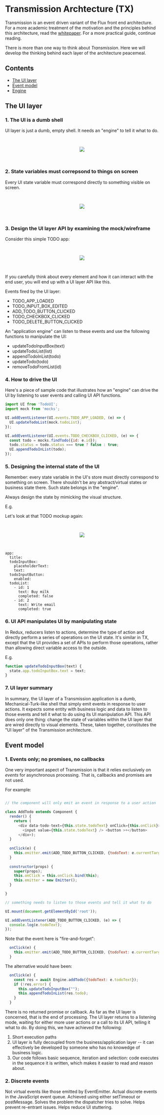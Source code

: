 # Transmission Archtecture (TX)

Transmission is an event driven variant of the Flux front end architecture. For a more academic treatment of the motivation and the principles behind this architecture, read the [whitepaper](./Transmission-TX-A-new-Flux-architecture.pdf). For a more practical guide, continue reading.

There is more than one way to think about *Transmission*. Here we will develop the thinking behind each layer of the architecture peacemeal.

## Contents

- [The UI layer](#the-ui-layer)
- [Event model](#event-model)
- [Engine](#engine)


## The UI layer

### 1. The UI is a dumb shell

UI layer is just a dumb, empty shell. It needs an "engine" to tell it what to do.

<br /><p align="center"><img src="Transmission-FE1.svg" /></p><br />

### 2. State variables must correpsond to things on screen

Every UI state variable must correspond directly to something visible on screen.

<br /><p align="center"><img src="Transmission-FE2.svg" /></p><br />

### 3. Design the UI layer API by examining the mock/wireframe

Consider this simple TODO app:

<br /><p align="center"><img src="Transmission-Mockup.svg" /></p><br />

If you carefully think about every element and how it can interact with the end user, you will end up with a UI layer API like this.

Events fired by the UI layer:

- TODO_APP_LOADED
- TODO_INPUT_BOX_EDITED
- ADD_TODO_BUTTON_CLICKED
- TODO_CHECKBOX_CLICKED
- TODO_DELETE_BUTTON_CLICKED

An "application engine" can listen to these events and use the following functions to manipulate the UI:

- updateTodoInputBox(text)
- updateTodoList(list)
- appendTodoInList(todo)
- updateTodo(todo)
- removeTodoFromList(id)

### 4. How to drive the UI

Here's a piece of sample code that illustrates how an "engine" can drive the UI by listening to user events and calling UI API functions.

```javascript
import UI from 'TodoUI';
import mock from 'mocks';

UI.addEventListener(UI.events.TODO_APP_LOADED, (e) => {
  UI.updateTodoList(mock.todoList);
});

UI.addEventListener(UI.events.TODO_CHECKBOX_CLICKED, (e) => {
  const todo = mocks.findTodo({id: e.id});
  todo.status = todo.status === true ? false : true;
  UI.appendTodoInList(todo);
});
```

### 5. Designing the internal state of the UI

Remember: every state variable in the UI's store must directly correspond to something on screen. There shouldn't be any abstract/virtual states or business state there. Such state belongs in the "engine".

Always design the state by mimicking the visual structure.

E.g.

Let's look at that TODO mockup again:

<br /><p align="center"><img src="Transmission-Mockup.svg" /></p><br />

```
app:
  title:
  todoInputBox:
    placeholderText:
    text:
  todoInputButton:
    enabled:
  todoList:
    - id: 1
      text: Buy milk
      completed: false
    - id: 2
      text: Write email
      completed: true
```

### 6. UI API manipulates UI by manipulating state

In Redux, reducers listen to actions, determine the type of action and directly perform a series of operations on the UI state. It's similar in TX, except that the UI provides a set of APIs to perform those operations, rather than allowing direct variable access to the outside.

E.g.

```javascript
function updateTodoInputBox(text) {
  state.app.todoInputBox.text = text;
}
```

### 7. UI layer summary

In summary, the UI layer of a Transmission application is a dumb, Mechanical-Turk-like shell that simply emit events in response to user actions. It expects some entity with business logic and data to listen to those events and tell it what to do using its UI manipulation API. This API does only one thing: change the state of variables within the UI layer that are wired directly to visual elements. These, taken together, constitutes the "UI layer" of the Transmission architecture.

## Event model

### 1. Events only; no promises, no callbacks

One very important aspect of Transmission is that it relies exclusively on *events* for asynchronous processing. That is, callbacks and promises are not used.

For example:

```javascript

// the component will only emit an event in response to a user action

class AddTodo extends Component {
  render() {
    return (
      <div data-todo-text={this.state.todoText} onClick={this.onClick}>
        <input value={this.state.todoText} /> <button >+</button>
      </div>);
  }
  
  onClick(e) {
    this.emitter.emit(ADD_TODO_BUTTON_CLICKED, {todoText: e.currentTarget.dataset[todo-text]});
  }
  
  constructor(props) {
    super(props);
    this.onClick = this.onClick.bind(this);
    this.emitter = new Emitter();
  }

}

// something needs to listen to those events and tell it what to do

UI.mount(document.getElementById('root'));

UI.addEventListener(ADD_TODO_BUTTON_CLICKED, (e) => {
  console.log(e.todoText);
});

```

Note that the event here is "fire-and-forget":

```javascript
  onClick(e) {
    this.emitter.emit(ADD_TODO_BUTTON_CLICKED, {todoText: e.currentTarget.dataset[todo-text]});
  }
```

The alternative would have been:

```javascript
  onClick(e) {
    const res = await Engine.addTodo({todoText: e.todoText});
    if (!res.error) {
      this.updateTodoInputBox("");
      this.appendTodoInList(res.todo);
    }
  }
```

There is no returned promise or callback. As far as the UI layer is concerned, that is the end of processing. The UI layer returns to a listening mode, waiting for either more user actions or a call to its UI API, telling it what to do. By doing this, we have achieved the following:

1. Short execution paths
2. UI layer is fully decoupled from the business/application layer -- it can effectively be developed by someone who has no knowedge of business logic.
3. Our code follows basic sequence, iteration and selection: code executes in the sequence it is written, which makes it easier to read and reason about.

### 2. Discrete events

Not virtual events like those emitted by EventEmitter. Actual discrete events in the JavaScript event queue. Achieved using either setTimeout or postMessage. Solves the problem the dispatcher tries to solve. Helps prevent re-entrant issues. Helps reduce UI stuttering.


